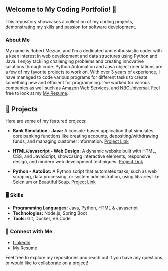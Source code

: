 ## Welcome to My Coding Portfolio! 👋

This repository showcases a collection of my coding projects, demonstrating my skills and passion for software development. 

### About Me

My name is Robert Mezian, and I'm a dedicated and enthusiastic coder with a keen interest in web development and data structures using Python and Java. I enjoy tackling challenging problems and creating innovative solutions through code. Python Automation and Java object orientations are a few of my favorite projects to work on. With over 3 years of experience, I have managed to code various programs for different tasks to create something new and efficient for programming. I've worked for various companies as well such as Amazon Web Services, and NBCUniversal. Feel free to look at my [My Resume](https://github.com/user-attachments/files/17630384/2024_ResumeRobertMezian.pdf). 


## 📒 Projects 

Here are some of my featured projects:

*   **Bank Simulation - Java:** A console-based application that simulates core banking functions like creating accounts, depositing/withdrawing funds, and managing customer information. [Project Link](java/src)
   
*   **HTML/Javascript - Web Design:** A dynamic website built with HTML, CSS, and JavaScript, showcasing interactive elements, responsive design, and modern web development techniques. [Project Link](html/index.html)
  
*   **Python - AutoBot:** A Python script that automates tasks, such as web scraping, data processing, or system administration, using libraries like Selenium or Beautiful Soup. [Project Link](python/test)
  

### 🖥️ Skills

*   **Programming Languages:** Java, Python, HTML & Javascript
*   **Technologies:** Node.js, Spring Boot
*   **Tools:** Git, Docker, VS Code

### 📝 Connect with Me

*   [LinkedIn](https://www.linkedin.com/in/robertmezian)
*   [My Resume](https://github.com/user-attachments/files/17630384/2024_ResumeRobertMezian.pdf)


Feel free to explore my repositories and reach out if you have any questions or would like to collaborate on a project!
